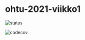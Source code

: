 # ohtu-2021-viikko1

![status](https://github.com/SPitkanen/ohtu-2021-viikko1/workflows/CI/badge.svg)

![codecov](https://codecov.io/gh/SPitkanen/ohtu-2021-viikko1/branch/main/graph/badge.svg?token=IAGNJ4X4NR)


    

